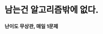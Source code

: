 # 남는건 알고리즘밖에 없다.
### 난이도 무상관, 매일 1문제

<!-- This is a auto push repository for Baekjoon Online Judge created with [BaekjoonHub](https://github.com/BaekjoonHub/BaekjoonHub).-->
